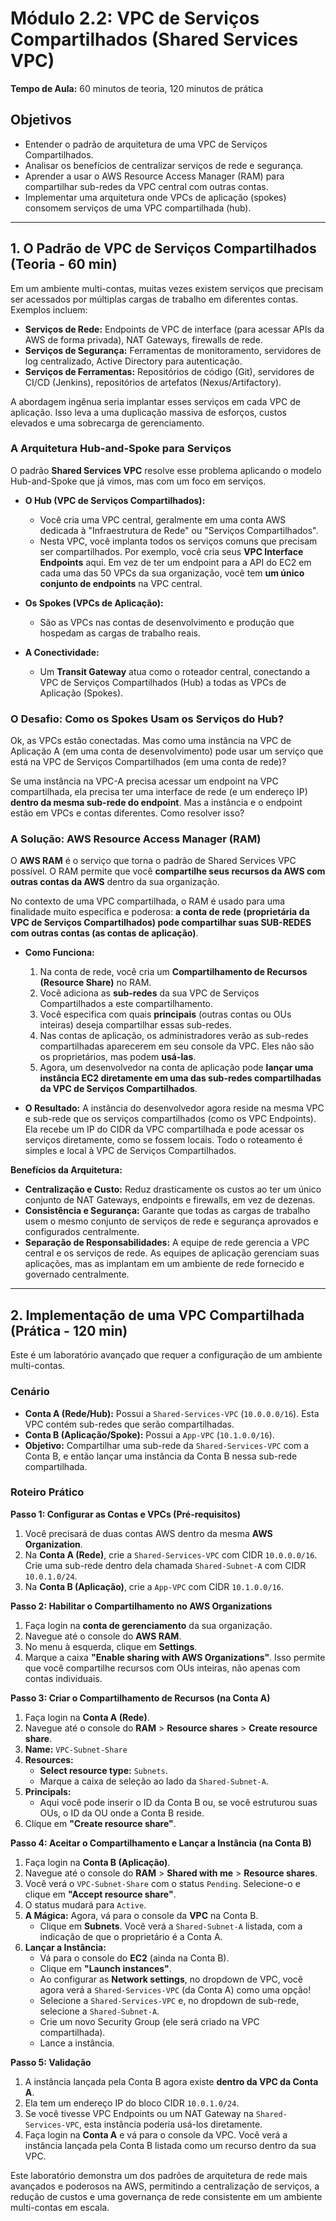 # Módulo 2.2: VPC de Serviços Compartilhados (Shared Services VPC)

**Tempo de Aula:** 60 minutos de teoria, 120 minutos de prática

## Objetivos

- Entender o padrão de arquitetura de uma VPC de Serviços Compartilhados.
- Analisar os benefícios de centralizar serviços de rede e segurança.
- Aprender a usar o AWS Resource Access Manager (RAM) para compartilhar sub-redes da VPC central com outras contas.
- Implementar uma arquitetura onde VPCs de aplicação (spokes) consomem serviços de uma VPC compartilhada (hub).

---

## 1. O Padrão de VPC de Serviços Compartilhados (Teoria - 60 min)

Em um ambiente multi-contas, muitas vezes existem serviços que precisam ser acessados por múltiplas cargas de trabalho em diferentes contas. Exemplos incluem:

-   **Serviços de Rede:** Endpoints de VPC de interface (para acessar APIs da AWS de forma privada), NAT Gateways, firewalls de rede.
-   **Serviços de Segurança:** Ferramentas de monitoramento, servidores de log centralizado, Active Directory para autenticação.
-   **Serviços de Ferramentas:** Repositórios de código (Git), servidores de CI/CD (Jenkins), repositórios de artefatos (Nexus/Artifactory).

A abordagem ingênua seria implantar esses serviços em cada VPC de aplicação. Isso leva a uma duplicação massiva de esforços, custos elevados e uma sobrecarga de gerenciamento.

### A Arquitetura Hub-and-Spoke para Serviços

O padrão **Shared Services VPC** resolve esse problema aplicando o modelo Hub-and-Spoke que já vimos, mas com um foco em serviços.

-   **O Hub (VPC de Serviços Compartilhados):**
    -   Você cria uma VPC central, geralmente em uma conta AWS dedicada à "Infraestrutura de Rede" ou "Serviços Compartilhados".
    -   Nesta VPC, você implanta todos os serviços comuns que precisam ser compartilhados. Por exemplo, você cria seus **VPC Interface Endpoints** aqui. Em vez de ter um endpoint para a API do EC2 em cada uma das 50 VPCs da sua organização, você tem **um único conjunto de endpoints** na VPC central.

-   **Os Spokes (VPCs de Aplicação):**
    -   São as VPCs nas contas de desenvolvimento e produção que hospedam as cargas de trabalho reais.

-   **A Conectividade:**
    -   Um **Transit Gateway** atua como o roteador central, conectando a VPC de Serviços Compartilhados (Hub) a todas as VPCs de Aplicação (Spokes).

### O Desafio: Como os Spokes Usam os Serviços do Hub?

Ok, as VPCs estão conectadas. Mas como uma instância na VPC de Aplicação A (em uma conta de desenvolvimento) pode usar um serviço que está na VPC de Serviços Compartilhados (em uma conta de rede)?

Se uma instância na VPC-A precisa acessar um endpoint na VPC compartilhada, ela precisa ter uma interface de rede (e um endereço IP) **dentro da mesma sub-rede do endpoint**. Mas a instância e o endpoint estão em VPCs e contas diferentes. Como resolver isso?

### A Solução: AWS Resource Access Manager (RAM)

O **AWS RAM** é o serviço que torna o padrão de Shared Services VPC possível. O RAM permite que você **compartilhe seus recursos da AWS com outras contas da AWS** dentro da sua organização.

No contexto de uma VPC compartilhada, o RAM é usado para uma finalidade muito específica e poderosa: **a conta de rede (proprietária da VPC de Serviços Compartilhados) pode compartilhar suas SUB-REDES com outras contas (as contas de aplicação)**.

-   **Como Funciona:**
    1.  Na conta de rede, você cria um **Compartilhamento de Recursos (Resource Share)** no RAM.
    2.  Você adiciona as **sub-redes** da sua VPC de Serviços Compartilhados a este compartilhamento.
    3.  Você especifica com quais **principais** (outras contas ou OUs inteiras) deseja compartilhar essas sub-redes.
    4.  Nas contas de aplicação, os administradores verão as sub-redes compartilhadas aparecerem em seu console da VPC. Eles não são os proprietários, mas podem **usá-las**.
    5.  Agora, um desenvolvedor na conta de aplicação pode **lançar uma instância EC2 diretamente em uma das sub-redes compartilhadas da VPC de Serviços Compartilhados**.

-   **O Resultado:** A instância do desenvolvedor agora reside na mesma VPC e sub-rede que os serviços compartilhados (como os VPC Endpoints). Ela recebe um IP do CIDR da VPC compartilhada e pode acessar os serviços diretamente, como se fossem locais. Todo o roteamento é simples e local à VPC de Serviços Compartilhados.

**Benefícios da Arquitetura:**
-   **Centralização e Custo:** Reduz drasticamente os custos ao ter um único conjunto de NAT Gateways, endpoints e firewalls, em vez de dezenas.
-   **Consistência e Segurança:** Garante que todas as cargas de trabalho usem o mesmo conjunto de serviços de rede e segurança aprovados e configurados centralmente.
-   **Separação de Responsabilidades:** A equipe de rede gerencia a VPC central e os serviços de rede. As equipes de aplicação gerenciam suas aplicações, mas as implantam em um ambiente de rede fornecido e governado centralmente.

---

## 2. Implementação de uma VPC Compartilhada (Prática - 120 min)

Este é um laboratório avançado que requer a configuração de um ambiente multi-contas.

### Cenário

-   **Conta A (Rede/Hub):** Possui a `Shared-Services-VPC` (`10.0.0.0/16`). Esta VPC contém sub-redes que serão compartilhadas.
-   **Conta B (Aplicação/Spoke):** Possui a `App-VPC` (`10.1.0.0/16`).
-   **Objetivo:** Compartilhar uma sub-rede da `Shared-Services-VPC` com a Conta B, e então lançar uma instância da Conta B nessa sub-rede compartilhada.

### Roteiro Prático

**Passo 1: Configurar as Contas e VPCs (Pré-requisitos)**
1.  Você precisará de duas contas AWS dentro da mesma **AWS Organization**.
2.  Na **Conta A (Rede)**, crie a `Shared-Services-VPC` com CIDR `10.0.0.0/16`. Crie uma sub-rede dentro dela chamada `Shared-Subnet-A` com CIDR `10.0.1.0/24`.
3.  Na **Conta B (Aplicação)**, crie a `App-VPC` com CIDR `10.1.0.0/16`.

**Passo 2: Habilitar o Compartilhamento no AWS Organizations**
1.  Faça login na **conta de gerenciamento** da sua organização.
2.  Navegue até o console do **AWS RAM**.
3.  No menu à esquerda, clique em **Settings**.
4.  Marque a caixa **"Enable sharing with AWS Organizations"**. Isso permite que você compartilhe recursos com OUs inteiras, não apenas com contas individuais.

**Passo 3: Criar o Compartilhamento de Recursos (na Conta A)**
1.  Faça login na **Conta A (Rede)**.
2.  Navegue até o console do **RAM** > **Resource shares** > **Create resource share**.
3.  **Name:** `VPC-Subnet-Share`
4.  **Resources:**
    -   **Select resource type:** `Subnets`.
    -   Marque a caixa de seleção ao lado da `Shared-Subnet-A`.
5.  **Principals:**
    -   Aqui você pode inserir o ID da Conta B ou, se você estruturou suas OUs, o ID da OU onde a Conta B reside.
6.  Clique em **"Create resource share"**.

**Passo 4: Aceitar o Compartilhamento e Lançar a Instância (na Conta B)**
1.  Faça login na **Conta B (Aplicação)**.
2.  Navegue até o console do **RAM** > **Shared with me** > **Resource shares**.
3.  Você verá o `VPC-Subnet-Share` com o status `Pending`. Selecione-o e clique em **"Accept resource share"**.
4.  O status mudará para `Active`.
5.  **A Mágica:** Agora, vá para o console da **VPC** na Conta B.
    -   Clique em **Subnets**. Você verá a `Shared-Subnet-A` listada, com a indicação de que o proprietário é a Conta A.
6.  **Lançar a Instância:**
    -   Vá para o console do **EC2** (ainda na Conta B).
    -   Clique em **"Launch instances"**.
    -   Ao configurar as **Network settings**, no dropdown de VPC, você agora verá a `Shared-Services-VPC` (da Conta A) como uma opção!
    -   Selecione a `Shared-Services-VPC` e, no dropdown de sub-rede, selecione a `Shared-Subnet-A`.
    -   Crie um novo Security Group (ele será criado na VPC compartilhada).
    -   Lance a instância.

**Passo 5: Validação**
1.  A instância lançada pela Conta B agora existe **dentro da VPC da Conta A**.
2.  Ela tem um endereço IP do bloco CIDR `10.0.1.0/24`.
3.  Se você tivesse VPC Endpoints ou um NAT Gateway na `Shared-Services-VPC`, esta instância poderia usá-los diretamente.
4.  Faça login na **Conta A** e vá para o console da VPC. Você verá a instância lançada pela Conta B listada como um recurso dentro da sua VPC.

Este laboratório demonstra um dos padrões de arquitetura de rede mais avançados e poderosos na AWS, permitindo a centralização de serviços, a redução de custos e uma governança de rede consistente em um ambiente multi-contas em escala.
